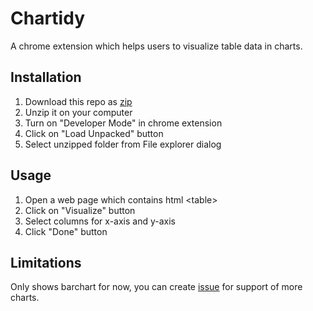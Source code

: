 # Chartidy

A chrome extension which helps users to visualize table data in charts.

## Installation

1. Download this repo as [zip](/archive/master.zip)
2. Unzip it on your computer
3. Turn on "Developer Mode" in chrome extension
4. Click on "Load Unpacked" button
5. Select unzipped folder from File explorer dialog

## Usage

1. Open a web page which contains html &lt;table&gt;
2. Click on "Visualize" button
3. Select columns for x-axis and y-axis
4. Click "Done" button

## Limitations

Only shows barchart for now, you can create [issue](/issues) for support of more charts.
